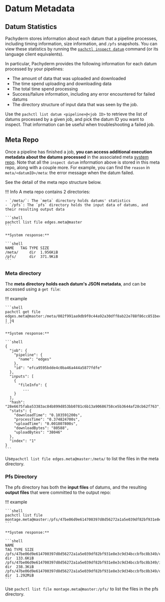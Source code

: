 # Datum Metadata

## Datum Statistics
Pachyderm stores information about each datum that
a pipeline processes, including timing information, size information,
and `/pfs` snapshots. 
You can view these statistics by running the [`pachctl inspect datum`](../glob-pattern/#test-your-datums)
command (or its language client equivalents).

In particular, Pachyderm provides the following information for each datum
processed by your pipelines:

- The amount of data that was uploaded and downloaded
- The time spend uploading and downloading data
- The total time spend processing
- Success/failure information, including any error encountered for failed datums
- The directory structure of input data that was seen by the job.

Use the `pachctl list datum <pipeline>@<job ID>` to retrieve the list of datums processed by a given job, and pick the datum ID you want to inspect. That information can be useful when troubleshooting a failed job.
## Meta Repo

Once a pipeline has finished a job, **you can access additional execution metadata about the datums
processed** in the associated meta [system repo](../../../data-concepts/repo/#definition).
Note that all the `inspect datum` information above is stored in this meta repo, along with a couple more.
For example, you can find the `reason` in `meta/<datumID>/meta`: the error message when the datum failed.

See the detail of the meta repo structure below.

!!! Info
    A meta repo contains 2 directories:

    - `/meta/`: The `meta` directory holds datums' statistics
    - `/pfs`: The `pfs` directory holds the input data of datums, and their resulting output data

    ```shell
    pachctl list file edges.meta@master
    ```

    **System response:**

    ```shell
    NAME   TAG TYPE SIZE
    /meta/     dir  1.956KiB
    /pfs/      dir  371.9KiB
    ```


### Meta directory
The **meta directory holds each datum's JSON metadata**, and can be accessed using a `get file`:

!!! example

    ```shell
    pachctl get file edges.meta@master:/meta/002f991aa9db9f0c44a92a30dff8ab22e788f86cc851bec80d5a74e05ad12868/meta | jq
    ```

    **System response:**

    ```shell
    {
      "job": {
        "pipeline": {
          "name": "edges"
        },
        "id": "efca9595bdde4c0ba46a444a5877fdfe"
      },
      "inputs": [
        {
          "fileInfo": {
            ...
        }
      ],
      "hash": "28e6675faba53383ac84b899d853bb0781c6b13a90686758ce5b3644af28cb62f763",
      "stats": {
        "downloadTime": "0.103591200s",
        "processTime": "0.374824700s",
        "uploadTime": "0.001807800s",
        "downloadBytes": "80588",
        "uploadBytes": "38046"
      },
      "index": "1"
    }
    ```
Use`pachctl list file edges.meta@master:/meta/` to list the files in the meta directory.
### Pfs Directory
The pfs directory has both the **input files** of datums, and the resulting **output files** that were committed to the output repo:

!!! example

    ```shell
    pachctl list file montage.meta@master:/pfs/47be06d9e614700397d8d56272a1a5e039df82bf931e8e3c9d34bccbfbc8b349/
    ```

    **System response:**

    ```shell
    NAME                                                                          TAG TYPE SIZE
    /pfs/47be06d9e614700397d8d56272a1a5e039df82bf931e8e3c9d34bccbfbc8b349/edges/      dir  133.6KiB
    /pfs/47be06d9e614700397d8d56272a1a5e039df82bf931e8e3c9d34bccbfbc8b349/images/     dir  238.3KiB
    /pfs/47be06d9e614700397d8d56272a1a5e039df82bf931e8e3c9d34bccbfbc8b349/out/        dir  1.292MiB
    ```

Use `pachctl list file montage.meta@master:/pfs/` to list the files in the pfs directory.
